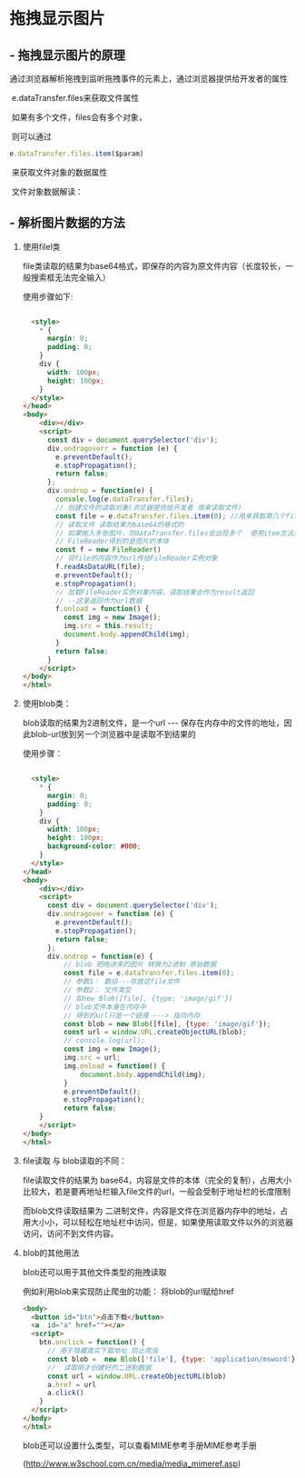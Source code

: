 # 拖拽显示图片

## - 拖拽显示图片的原理

​	通过浏览器解析拖拽到监听拖拽事件的元素上，通过浏览器提供给开发者的属性

​	e.dataTransfer.files来获取文件属性

​	如果有多个文件，files会有多个对象，

​	则可以通过

```javascript
e.dataTransfer.files.item($param)
```

​	来获取文件对象的数据属性

​	文件对象数据解读：



## - 解析图片数据的方法

1. 使用filel类

   file类读取的结果为base64格式，即保存的内容为原文件内容（长度较长，一般搜索框无法完全输入）

   使用步骤如下:

   ```html
   
     <style>
       * {
         margin: 0;
         padding: 0;
       }
       div {
         width: 100px;
         height: 100px;
       }
     </style>
   </head>
   <body>
       <div></div>
       <script>
         const div = document.querySelector('div');
         div.ondragoverr = function (e) {
           e.preventDefault();
           e.stopPropagation();
           return false;
         };
         div.ondrop = function(e) {
           console.log(e.dataTransfer.files);
           // 创建文件的读取对象(浏览器提供给开发者 用来读取文件)
           const file = e.dataTransfer.files.item(0); //用来获取第几个file对象的
           // 读取文件 读取结果为base64的格式的
           // 如果拖入多张图片，则dataTransfer.files会出现多个  使用item方法来循环（0~n）
           // FileReader得到的是图片的本体
           const f = new FileReader()
           // 将file的内容作为url传给FileReader实例对象
           f.readAsDataURL(file);
           e.preventDefault();
           e.stopPropagation();
           // 加载FileReader实例对象内容，读取结果会作为result返回
           // --这里返回作为url数据
           f.onload = function() {
             const img = new Image();
             img.src = this.result;
             document.body.appendChild(img);
           }
           return false;
         }
       </script>
   </body>
   </html>
   ```



2. 使用blob类：

   blob读取的结果为2进制文件，是一个url --- 保存在内存中的文件的地址，因此blob-url放到另一个浏览器中是读取不到结果的

   使用步骤：

   ```html
   
     <style>
       * {
         margin: 0;
         padding: 0;
       }
       div {
         width: 100px;
         height: 100px;
         background-color: #000;
       }
     </style>
   </head>
   <body>
       <div></div>
       <script>
         const div = document.querySelector('div');
         div.ondragover = function (e) {
           e.preventDefault();
           e.stopPropagation();
           return false;
         };
         div.ondrop = function(e) {
             // blob 把拖进来的图片 转换为2进制 原始数据
             const file = e.dataTransfer.files.item(0);
             // 参数1： 数组---存放这file文件
             // 参数2： 文件类型
             // 如new Blob([file], {type: 'image/gif'})
             // blob文件本身在内存中
             // 得到的url只是一个链接 ---> 指向内存
             const blob = new Blob([file], {type: 'image/gif'});
             const url = window.URL.createObjectURL(blob);
             // console.log(url);
             const img = new Image();
             img.src = url;
             img.onload = function() {
                 document.body.appendChild(img);
             }
             e.preventDefault();
             e.stopPropagation();
             return false;
       }
       </script>
   </body>
   </html>
   ```

3. file读取 与 blob读取的不同：

   file读取文件的结果为 base64，内容是文件的本体（完全的复制），占用大小比较大，若是要再地址栏输入file文件的url，一般会受制于地址栏的长度限制

   而blob文件读取结果为 二进制文件，内容是文件在浏览器内存中的地址，占用大小小，可以轻松在地址栏中访问，但是，如果使用读取文件以外的浏览器访问，访问不到文件内容。

4. blob的其他用法

   blob还可以用于其他文件类型的拖拽读取

   例如利用blob来实现防止爬虫的功能： 将blob的url赋给href

   ```html
   <body>
     <button id="btn">点击下载</button>
     <a  id="a" href=""></a>
     <script>
       btn.onclick = function() {
         // 用于隐藏真实下载地址 防止爬虫
         const blob =  new Blob(['file'], {type: 'application/msword'}) //设置类型为MIME
         //  读取刚才创建好的二进制数据
         const url = window.URL.createObjectURL(blob)
         a.href = url
         a.click()
       }
     </script>
   </body>
   </html>
   ```

   blob还可以设置什么类型，可以查看MIME参考手册MIME参考手册

   (http://www.w3school.com.cn/media/media_mimeref.asp)

   

